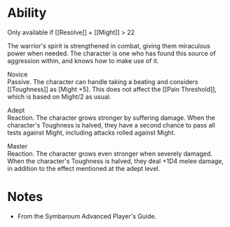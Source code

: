 # Ability
Only available if [[Resolve]] + [[Might]] > 22

The warrior's spirit is strengthened in combat, giving them miraculous power when needed. The character is one who has found this source of aggression within, and knows how to make use of it.

Novice<br>Passive. The character can handle taking a beating and considers [[Toughness]] as \[Might +5\]. This does not affect the [[Pain Threshold]], which is based on Might/2 as usual.

Adept<br>Reaction. The character grows stronger by suffering damage. When the character's Toughness is halved, they have a second chance to pass all tests against Might, including attacks rolled against Might.

Master<br>Reaction. The character grows even stronger when severely damaged. When the character's Toughness is halved, they deal +1D4 melee damage, in addition to the effect mentioned at the adept level.
# Notes
* From the Symbaroum Advanced Player's Guide.